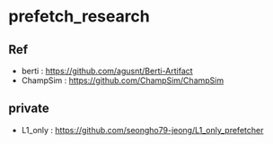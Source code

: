 # prefetch_research

## Ref
- berti : https://github.com/agusnt/Berti-Artifact
- ChampSim : https://github.com/ChampSim/ChampSim

## private
- L1_only : https://github.com/seongho79-jeong/L1_only_prefetcher
